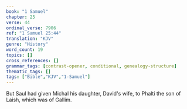 ```yaml
---
book: "1 Samuel"
chapter: 25
verse: 44
ordinal_verse: 7906
ref: "1 Samuel 25:44"
translation: "KJV"
genre: "History"
word_count: 19
topics: []
cross_references: []
grammar_tags: [contrast-opener, conditional, genealogy-structure]
thematic_tags: []
tags: ["Bible","KJV","1-Samuel"]
---
```

But Saul had given Michal his daughter, David's wife, to Phalti the son of Laish, which was of Gallim.
